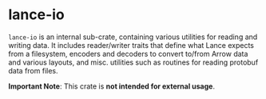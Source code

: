 # lance-io

`lance-io` is an internal sub-crate, containing various utilities for
reading and writing data.  It includes reader/writer traits that
define what Lance expects from a filesystem, encoders and decoders to
convert to/from Arrow data and various layouts, and misc. utilities such
as routines for reading protobuf data from files.

**Important Note**: This crate is **not intended for external usage**.
